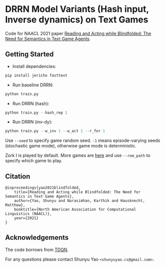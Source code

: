 # DRRN Model Variants (Hash input, Inverse dynamics) on Text Games 

Code for NAACL 2021 paper [Reading and Acting while Blindfolded: The Need for Semantics in Text Game Agents](https://arxiv.org/abs/2103.13552).

## Getting Started

- Install dependencies:
```bash
pip install jericho fasttext
```
- Run baseline DRRN:
```python
python train.py
```

- Run DRRN (hash):
```python
python train.py --hash_rep 1
```

- Run DRRN (inv-dy):
```python
python train.py --w_inv 1 --w_act 1 --r_for 1
```

Use ``--seed`` to specify game random seed. ``-1`` means episode-varying seeds (stochastic game mode), otherwise game mode is deterministic.

Zork I is played by default. More games are [here](https://github.com/princeton-nlp/calm-textgame/tree/master/games) and use ``--rom_path`` to specify which game to play.

## Citation
```
@inproceedings{yao2021blindfolded,
    title={Reading and Acting while Blindfolded: The Need for Semantics in Text Game Agents},
    author={Yao, Shunyu and Narasimhan, Karthik and Hausknecht, Matthew},
    booktitle={North American Association for Computational Linguistics (NAACL)},
    year={2021}
}
```
## Acknowledgements
The code borrows from [TDQN](https://github.com/microsoft/tdqn). 

For any questions please contact Shunyu Yao `<shunyuyao.cs@gmail.com>`.
